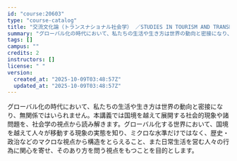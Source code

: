 ```yaml
---
id: "course:20603"
type: "course-catalog"
title: "交流文化論（トランスナショナル社会学） ／STUDIES IN TOURISM AND TRANSNATIONAL"
summary: "グローバル化の時代において、私たちの生活や生き方は世界の動向と密接になり、無関係ではいられません。本講義では国境を越えて展開する社会的現象や諸問題を、社会学の視点から読み解きます。グローバル化する世界において、国境を越えて人々が移動する現象…"
tags: []
campus: ""
credits: 2
instructors: []
license: " "
version:
  created_at: "2025-10-09T03:48:57Z"
  updated_at: "2025-10-09T03:48:57Z"
---
```


グローバル化の時代において、私たちの生活や生き方は世界の動向と密接になり、無関係ではいられません。本講義では国境を越えて展開する社会的現象や諸問題を、社会学の視点から読み解きます。グローバル化する世界において、国境を越えて人々が移動する現象の実態を知り、ミクロな水準だけではなく、歴史・政治などのマクロな視点から構造をとらえること、また日常生活を営む人々の行為に関心を寄せ、そのあり方を問う視点をもつことを目的とします。
